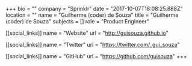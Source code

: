 +++
bio = ""
company = "Sprinklr"
date = "2017-10-07T18:08:25.888Z"
location = ""
name = "Guilherme (coder) de Souza"
title = "Guilherme (coder) de Souza"
subjects = []
role = "Product Engineer"

[[social_links]]
  name = "Website"
  url = "http://guisouza.github.io"

[[social_links]]
  name = "Twitter"
  url = "https://twitter.com/_gui_souza"

[[social_links]]
  name = "GitHub"
  url = "https://github.com/guisouza"
+++
